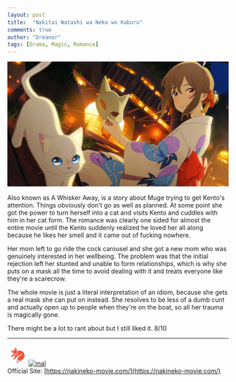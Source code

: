 ```yaml
---
layout: post
title:  "Nakitai Watashi wa Neko wo Kaburu"
comments: true
author: "Dreanor"
tags: [Drama, Magic, Romance]
---
```


![img](..\assets\summer2020\whisker.jpg)

Also known as A Whisker Away, is a story about Muge trying to get Kento's attention. Things obviously don't go as well as planned. At some point she got the power to turn herself into a cat and visits Kento and cuddles with him in her cat form.
The romance was clearly one sided for almost the entire movie until the Kento suddenly realized he loved her all along because he likes her smell and it came out of fucking nowhere.

Her mom left to go ride the cock carousel and she got a new mom who was genuinely interested in her wellbeing. The problem was that the initial rejection left her stunted and unable to form relationships, which is why she puts on a mask all the time to avoid dealing with it and treats everyone like they're a scarecrow. 

The whole movie is just a literal interpretation of an idiom, because she gets a real mask she can put on instead. She resolves to be less of a dumb cunt and actually open up to people when they're on the boat, so all her trauma is magically gone.
   
There might be a lot to rant about but I still liked it. 8/10

---

[![kitsu](..\assets\kitsu.png)](https://kitsu.io/anime/nakitai-watashi-wa-neko-wo-kaburu)[![mal](..\assets\mal.ico)](https://myanimelist.net/anime/41168/Nakitai_Watashi_wa_Neko_wo_Kaburu)  
Official Site: [https://nakineko-movie.com/](https://nakineko-movie.com/)  